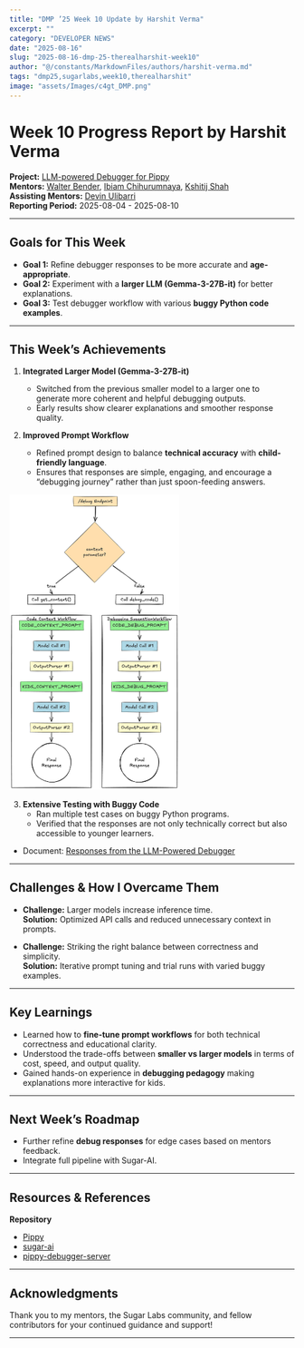 ```yaml
---
title: "DMP ’25 Week 10 Update by Harshit Verma"
excerpt: ""
category: "DEVELOPER NEWS"
date: "2025-08-16"
slug: "2025-08-16-dmp-25-therealharshit-week10"
author: "@/constants/MarkdownFiles/authors/harshit-verma.md"
tags: "dmp25,sugarlabs,week10,therealharshit"
image: "assets/Images/c4gt_DMP.png"
---
```


<!-- markdownlint-disable -->

# Week 10 Progress Report by Harshit Verma

**Project:** [LLM-powered Debugger for Pippy](https://github.com/sugarlabs/Pippy/issues/95)  
**Mentors:** [Walter Bender](https://github.com/walterbender), [Ibiam Chihurumnaya](https://github.com/chimosky), [Kshitij Shah](https://github.com/kshitijdshah99)  
**Assisting Mentors:** [Devin Ulibarri](https://github.com/pikurasa)  
**Reporting Period:** 2025-08-04 - 2025-08-10   

---

## Goals for This Week

- **Goal 1:** Refine debugger responses to be more accurate and **age-appropriate**.  
- **Goal 2:** Experiment with a **larger LLM (Gemma-3-27B-it)** for better explanations.  
- **Goal 3:** Test debugger workflow with various **buggy Python code examples**.  

---

## This Week’s Achievements

1. **Integrated Larger Model (Gemma-3-27B-it)**  
   - Switched from the previous smaller model to a larger one to generate more coherent and helpful debugging outputs.  
   - Early results show clearer explanations and smoother response quality.  

2. **Improved Prompt Workflow**  
   - Refined prompt design to balance **technical accuracy** with **child-friendly language**.  
   - Ensures that responses are simple, engaging, and encourage a “debugging journey” rather than just spoon-feeding answers. 
  <img src="assets/Images/Pippy_prompt-workflow.png" alt="Pippy Debugger: Prompt Workflow" width="300">

3. **Extensive Testing with Buggy Code**  
   - Ran multiple test cases on buggy Python programs.  
   - Verified that the responses are not only technically correct but also accessible to younger learners.  
  - Document: [Responses from the LLM-Powered Debugger](https://docs.google.com/document/d/1u5th52avkRwtuu78ojiD2z8llYLuxqbEGOYcBe2-N_8/edit?usp=sharing)  

---

## Challenges & How I Overcame Them

- **Challenge:** Larger models increase inference time.  
  **Solution:** Optimized API calls and reduced unnecessary context in prompts.  

- **Challenge:** Striking the right balance between correctness and simplicity.  
  **Solution:** Iterative prompt tuning and trial runs with varied buggy examples.  

---

## Key Learnings

- Learned how to **fine-tune prompt workflows** for both technical correctness and educational clarity.  
- Understood the trade-offs between **smaller vs larger models** in terms of cost, speed, and output quality.  
- Gained hands-on experience in **debugging pedagogy** making explanations more interactive for kids.  

---

## Next Week’s Roadmap

- Further refine **debug responses** for edge cases based on mentors feedback.  
- Integrate full pipeline with Sugar-AI.

---

## Resources & References

**Repository**
- [Pippy](https://github.com/therealharshit/Pippy/tree/DMP2025/Pippy-Debugger)
- [sugar-ai](https://github.com/sugarlabs/sugar-ai)
- [pippy-debugger-server](https://github.com/therealharshit/pippy-debugger-server)

---

## Acknowledgments

Thank you to my mentors, the Sugar Labs community, and fellow contributors for your continued guidance and support!

---
